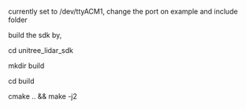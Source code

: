currently set to /dev/ttyACM1,
change the port on example and include folder

build the sdk by,

cd unitree_lidar_sdk

mkdir build

cd build

cmake .. && make -j2
